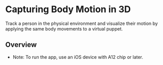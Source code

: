 # Capturing Body Motion in 3D

Track a person in the physical environment and visualize their motion by applying the same body movements to a virtual puppet.  

## Overview


- Note: To run the app, use an iOS device with A12 chip or later.
